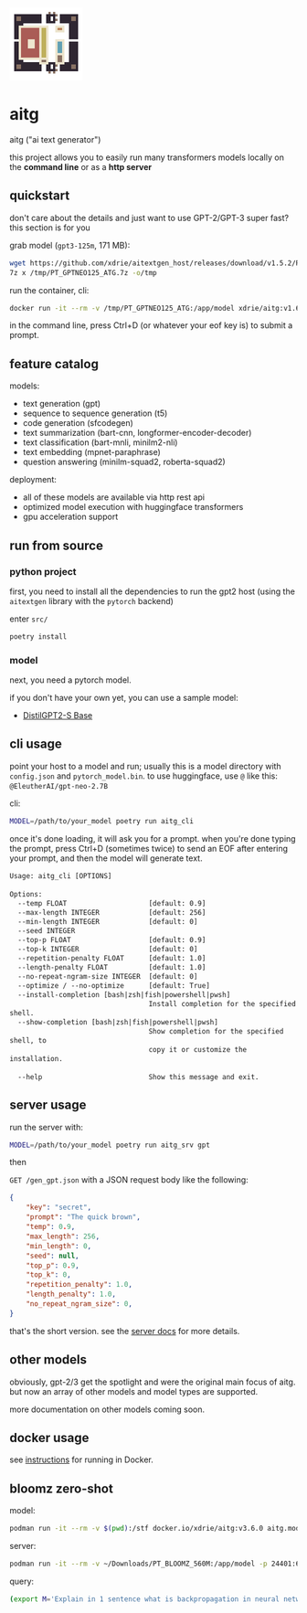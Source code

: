 
![icon](doc/icon.png)

# aitg

aitg ("ai text generator")

this project allows you to easily run many transformers models locally on the **command line** or as a **http server**

## quickstart

don't care about the details and just want to use GPT-2/GPT-3 super fast? this section is for you

grab model (`gpt3-125m`, 171 MB):
```sh
wget https://github.com/xdrie/aitextgen_host/releases/download/v1.5.2/PT_GPTNEO125_ATG.7z -O /tmp/PT_GPTNEO125_ATG.7z
7z x /tmp/PT_GPTNEO125_ATG.7z -o/tmp
```

run the container, cli:
```sh
docker run -it --rm -v /tmp/PT_GPTNEO125_ATG:/app/model xdrie/aitg:v1.6.0 aitg.cli
```

in the command line, press Ctrl+D (or whatever your eof key is) to submit a prompt.

## feature catalog

models:
- text generation (gpt)
- sequence to sequence generation (t5)
- code generation (sfcodegen)
- text summarization (bart-cnn, longformer-encoder-decoder)
- text classification (bart-mnli, minilm2-nli)
- text embedding (mpnet-paraphrase)
- question answering (minilm-squad2, roberta-squad2)

deployment:
- all of these models are available via http rest api
- optimized model execution with huggingface transformers
- gpu acceleration support

## run from source

### python project

first, you need to install all the dependencies to run the gpt2 host (using the `aitextgen` library with the `pytorch` backend)

enter `src/`

```sh
poetry install
```

### model

next, you need a pytorch model.

if you don't have your own yet, you can use a sample model:
+ [DistilGPT2-S Base](https://github.com/xdrie/aitextgen_host/releases/download/v1.0.0/PT_DistilGPT2_ATG.7z)

## cli usage

point your host to a model and run; usually this is a model directory with `config.json` and `pytorch_model.bin`. to use huggingface, use `@` like this: `@EleutherAI/gpt-neo-2.7B`

cli:
```sh
MODEL=/path/to/your_model poetry run aitg_cli
```

once it's done loading, it will ask you for a prompt. when you're done typing the prompt, press Ctrl+D (sometimes twice) to send an EOF after entering your prompt, and then the model will generate text.

```
Usage: aitg_cli [OPTIONS]

Options:
  --temp FLOAT                    [default: 0.9]
  --max-length INTEGER            [default: 256]
  --min-length INTEGER            [default: 0]
  --seed INTEGER
  --top-p FLOAT                   [default: 0.9]
  --top-k INTEGER                 [default: 0]
  --repetition-penalty FLOAT      [default: 1.0]
  --length-penalty FLOAT          [default: 1.0]
  --no-repeat-ngram-size INTEGER  [default: 0]
  --optimize / --no-optimize      [default: True]
  --install-completion [bash|zsh|fish|powershell|pwsh]
                                  Install completion for the specified shell.
  --show-completion [bash|zsh|fish|powershell|pwsh]
                                  Show completion for the specified shell, to
                                  copy it or customize the installation.

  --help                          Show this message and exit.
```

## server usage

run the server with:

```sh
MODEL=/path/to/your_model poetry run aitg_srv gpt
```

then

`GET /gen_gpt.json` with a JSON request body like the following:

```json
{
    "key": "secret",
    "prompt": "The quick brown",
    "temp": 0.9,
    "max_length": 256,
    "min_length": 0,
    "seed": null,
    "top_p": 0.9,
    "top_k": 0,
    "repetition_penalty": 1.0,
    "length_penalty": 1.0,
    "no_repeat_ngram_size": 0,
}
```

that's the short version. see the [server docs](doc/server.md) for more details.

## other models

obviously, gpt-2/3 get the spotlight and were the original main focus of aitg. but now an array of other models and model types are supported.

more documentation on other models coming soon.

## docker usage

see [instructions](doc/docker.md) for running in Docker.

## bloomz zero-shot

model:
```sh
podman run -it --rm -v $(pwd):/stf docker.io/xdrie/aitg:v3.6.0 aitg.model 'AutoModelForCausalLM' '@bigscience/bloomz-560m' /stf/PT_BLOOMZ_560M
```

server:
```sh
podman run -it --rm -v ~/Downloads/PT_BLOOMZ_560M:/app/model -p 24401:6000 xdrie/aitg:v3.6.0 aitg.srv bloom
```

query:
```sh
(export M='Explain in 1 sentence what is backpropagation in neural networks. Explanation:' && printf '{ "prompt": "%s", "answer_only": true }' $M | http POST 'http://localhost:24401/gen_bloom.json') | jq -r '.texts[0]'
```